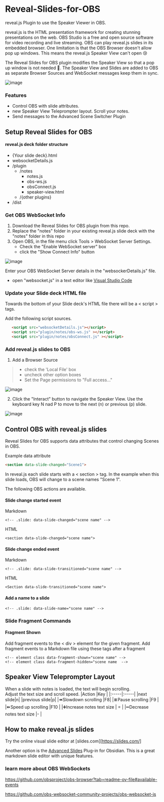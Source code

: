 # Reveal-Slides-for-OBS
reveal.js Plugin to use the Speaker Viewer in OBS.  

reveal.js is the HTML presentation framework for creating stunning presentations on the web. 
OBS Studio is a free and open source software for video recording and live streaming.  OBS can play reveal.js slides in its embedded browser.  One limitation is that the OBS Browser doesn't allow pop up windows.  This means the reveal.js Speaker View can't open 😢

The Reveal Slides for OBS plugin modifies the Speaker View so that a pop up window is not needed 🙌.  The Speaker View and Slides are added to OBS as separate Browser Sources and WebSocket messages keep them in sync.  

![image](https://github.com/UUoocl/Reveal-Slides-for-OBS/assets/99063397/cb05bdab-b681-47de-911f-0a343c542d30)

### Features
- Control OBS with slide attributes.
- new Speaker View Teleprompter layout. Scroll your notes. 
- Send messages to the Advanced Scene Switcher Plugin

## Setup Reveal Slides for OBS
#### reveal.js deck folder structure
- {Your slide deck}.html
- websocketDetails.js
- /plugin
	- /notes
		- notes.js
		- obs-ws.js
		- obsConnect.js
		- speaker-view.html
	- /{other plugins}
- /dist
  
### Get OBS WebSocket Info
1. Download the Reveal Slides for OBS plugin from this repo.  
2. Replace the "notes" folder in your existing reveal.js slide deck with the "notes" folder in this repo
3. Open OBS, in the file menu click Tools > WebSocket Server Settings.
	- Check the "Enable WebSocket server" box
	- click the "Show Connect Info" button

![image](https://github.com/UUoocl/Reveal-Slides-for-OBS/assets/99063397/c7b9e380-331c-4843-83f3-f23178e1af07)

Enter your OBS WebSocket Server details in the "websockerDetails.js" file.
 - open "websocket.js" in a text editor like [Visual Studio Code](https://code.visualstudio.co)


### Update your Slide deck HTML file
Towards the bottom of your Slide deck's HTML file there will be a < script > tags.

Add the following  script sources. 
 ``` HTML
    <script src="websocketDetails.js"></script>
    <script src="plugin/notes/obs-ws.js" ></script>
    <script src="plugin/notes/obsConnect.js" ></script>
```

### Add reveal.js slides to OBS
1. Add a Browser Source 
>	- check the 'Local File' box
>	- uncheck other option boxes
>	- Set the Page permissions to "Full access..."

 ![image](https://github.com/UUoocl/Reveal-Slides-for-OBS/assets/99063397/ccb5c7d4-54b2-4299-83ce-7fe83b3e3883)

2. Click the "Interact" button to navigate the Speaker View.  Use the keyboard key N nad P to move to the next (n) or previous (p) slide.  

![image](https://github.com/UUoocl/Reveal-Slides-for-OBS/assets/99063397/b0020e79-550d-469a-98bb-e52bbe96bd7b)


## Control OBS with reveal.js slides
Reveal Slides for OBS supports data attributes that control changing Scenes in OBS.  

Example data attribute
```HTML
<section data-slide-changed="Scene1">
```
In reveal.js each slide starts with a < section > tag.  In the example when this slide loads, OBS will change to a scene names "Scene 1".

The following OBS actions are available.  
#### Slide change started event
Markdown
```
<!-- .slide: data-slide-changed="scene name" -->
```
HTML
```
<section data-slide-changed="scene name">
```
#### Slide change ended event
Markdown
```
<!-- .slide: data-slide-transitioned="scene name" -->
```
HTML
```
<Section data-slide-transitioned="scene name">
```

#### Add a name to a slide
```
<!-- .slide: data-slide-name="scene name" -->
```


### Slide Fragment Commands

#### Fragment Shown
Add fragment events to the < div > element for the given fragment. 
Add fragment events to a Markdown file using these tags after a fragment
```
<!-- element class data-fragment-shown="scene name" -->
<!-- element class data-fragment-hidden="scene name  -->
```


## Speaker View Teleprompter Layout
When a slide with notes is loaded, the text will begin scrolling.  
Adjust the text size and scroll speed. 
|Action      |Key      |
|:-----|:-----|
|next slide|n|
|previous slide|p|
|⏪Slowdown scrolling      |F8|
|⏸️Pause scrolling      |F9     |
|⏩Speed up scrolling      |F10      |
|➕Increase notes text size      | =   |
|➖Decrease notes text size      |-     |

## How to make reveal.js slides
Try the online visual slide editor at [slides.com][https://slides.com/]

Another option is the [Advanced Slides](https://github.com/MSzturc/obsidian-advanced-slides) Plug-in for Obsidian.  This is a great markdown slide editor with unique features. 

### learn more about OBS WebSockets
https://github.com/obsproject/obs-browser?tab=readme-ov-file#available-events

https://github.com/obs-websocket-community-projects/obs-websocket-js
